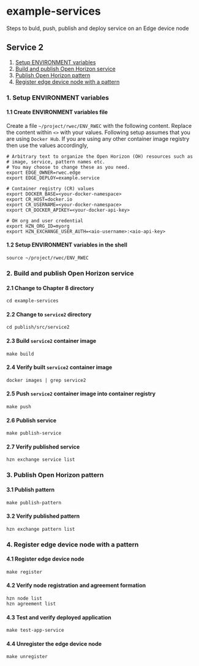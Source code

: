 # example-services

Steps to buld, push, publish and deploy service on an Edge device node

## Service 2
1. [Setup ENVIRONMENT variables](#1-setup-environment-variables)
2. [Build and publish Open Horizon service](#2-build-and-publish-open-horizon-service)
3. [Publish Open Horizon pattern](#3-publish-open-horizon-pattern)
4. [Register edge device node with a pattern](#4-register-edge-device-node-with-a-pattern)

### 1. Setup ENVIRONMENT variables
#### 1.1 Create ENVIRONMENT variables file
Create a file `~/project/rwec/ENV_RWEC` with the following content. 
Replace the content within `<>` with your values. 
Following setup assumes that you are using `Docker Hub`. 
If you are using any other container image registry then use the values accordingly, 

```
# Arbitrary text to organize the Open Horizon (OH) resources such as
# image, service, pattern names etc.
# You may choose to change these as you need. 
export EDGE_OWNER=rwec.edge
export EDGE_DEPLOY=example.service

# Container registry (CR) values
export DOCKER_BASE=<your-docker-namespace>
export CR_HOST=docker.io
export CR_USERNAME=<your-docker-namespace>
export CR_DOCKER_APIKEY=<your-docker-api-key>

# OH org and user credential 
export HZN_ORG_ID=myorg
export HZN_EXCHANGE_USER_AUTH=<aio-username>:<aio-api-key>
```
#### 1.2 Setup ENVIRONMENT variables in the shell 
```
source ~/project/rwec/ENV_RWEC
```

### 2. Build and publish Open Horizon service  
#### 2.1 Change to Chapter 8 directory
```
cd example-services
```
#### 2.2 Change to `service2` directory
```
cd publish/src/service2
```
#### 2.3 Build `service2` container image
```
make build
```
#### 2.4 Verify built `service2` container image
```
docker images | grep service2
```
#### 2.5 Push `service2` container image into container registry
```
make push
```
#### 2.6 Publish service
```
make publish-service
```
#### 2.7 Verify published service
```
hzn exchange service list
```
### 3. Publish Open Horizon pattern 
#### 3.1 Publish pattern
```
make publish-pattern 
```
#### 3.2 Verify published pattern
```
hzn exchange pattern list 
```
### 4. Register edge device node with a pattern 
#### 4.1 Register edge device node 
```
make register
```
#### 4.2 Verify node registration and agreement formation
```
hzn node list 
hzn agreement list
```
#### 4.3 Test and verify deployed application
```
make test-app-service
```
#### 4.4 Unregister the edge device node 
```
make unregister
```




